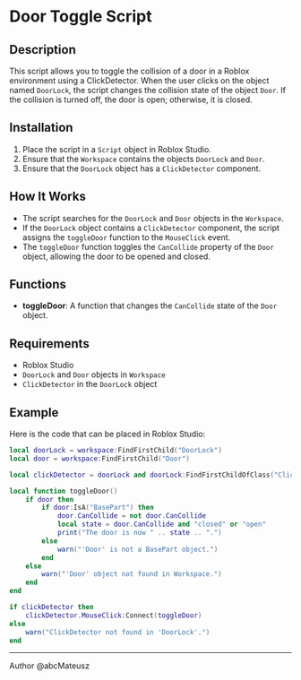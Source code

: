 # Door Toggle Script

## Description

This script allows you to toggle the collision of a door in a Roblox environment using a ClickDetector. When the user clicks on the object named `DoorLock`, the script changes the collision state of the object `Door`. If the collision is turned off, the door is open; otherwise, it is closed.

## Installation

1. Place the script in a `Script` object in Roblox Studio.
2. Ensure that the `Workspace` contains the objects `DoorLock` and `Door`.
3. Ensure that the `DoorLock` object has a `ClickDetector` component.

## How It Works

- The script searches for the `DoorLock` and `Door` objects in the `Workspace`.
- If the `DoorLock` object contains a `ClickDetector` component, the script assigns the `toggleDoor` function to the `MouseClick` event.
- The `toggleDoor` function toggles the `CanCollide` property of the `Door` object, allowing the door to be opened and closed.

## Functions

- **toggleDoor**: A function that changes the `CanCollide` state of the `Door` object.

## Requirements

- Roblox Studio
- `DoorLock` and `Door` objects in `Workspace`
- `ClickDetector` in the `DoorLock` object

## Example

Here is the code that can be placed in Roblox Studio:

```lua
local doorLock = workspace:FindFirstChild("DoorLock")
local door = workspace:FindFirstChild("Door")

local clickDetector = doorLock and doorLock:FindFirstChildOfClass("ClickDetector")

local function toggleDoor()
	if door then
		if door:IsA("BasePart") then
			door.CanCollide = not door.CanCollide
			local state = door.CanCollide and "closed" or "open"
			print("The door is now " .. state .. ".")
		else
			warn("'Door' is not a BasePart object.")
		end
	else
		warn("'Door' object not found in Workspace.")
	end
end

if clickDetector then
	clickDetector.MouseClick:Connect(toggleDoor)
else
	warn("ClickDetector not found in 'DoorLock'.")
end
```
---
Author
@abcMateusz
